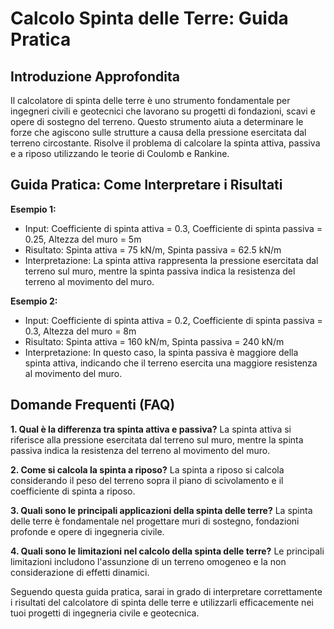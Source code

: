 # Calcolo Spinta delle Terre: Guida Pratica

## Introduzione Approfondita
Il calcolatore di spinta delle terre è uno strumento fondamentale per ingegneri civili e geotecnici che lavorano su progetti di fondazioni, scavi e opere di sostegno del terreno. Questo strumento aiuta a determinare le forze che agiscono sulle strutture a causa della pressione esercitata dal terreno circostante. Risolve il problema di calcolare la spinta attiva, passiva e a riposo utilizzando le teorie di Coulomb e Rankine.

## Guida Pratica: Come Interpretare i Risultati

**Esempio 1:**
- Input: Coefficiente di spinta attiva = 0.3, Coefficiente di spinta passiva = 0.25, Altezza del muro = 5m
- Risultato: Spinta attiva = 75 kN/m, Spinta passiva = 62.5 kN/m
- Interpretazione: La spinta attiva rappresenta la pressione esercitata dal terreno sul muro, mentre la spinta passiva indica la resistenza del terreno al movimento del muro.

**Esempio 2:**
- Input: Coefficiente di spinta attiva = 0.2, Coefficiente di spinta passiva = 0.3, Altezza del muro = 8m
- Risultato: Spinta attiva = 160 kN/m, Spinta passiva = 240 kN/m
- Interpretazione: In questo caso, la spinta passiva è maggiore della spinta attiva, indicando che il terreno esercita una maggiore resistenza al movimento del muro.

## Domande Frequenti (FAQ)

**1. Qual è la differenza tra spinta attiva e passiva?**
La spinta attiva si riferisce alla pressione esercitata dal terreno sul muro, mentre la spinta passiva indica la resistenza del terreno al movimento del muro.

**2. Come si calcola la spinta a riposo?**
La spinta a riposo si calcola considerando il peso del terreno sopra il piano di scivolamento e il coefficiente di spinta a riposo.

**3. Quali sono le principali applicazioni della spinta delle terre?**
La spinta delle terre è fondamentale nel progettare muri di sostegno, fondazioni profonde e opere di ingegneria civile.

**4. Quali sono le limitazioni nel calcolo della spinta delle terre?**
Le principali limitazioni includono l'assunzione di un terreno omogeneo e la non considerazione di effetti dinamici.

Seguendo questa guida pratica, sarai in grado di interpretare correttamente i risultati del calcolatore di spinta delle terre e utilizzarli efficacemente nei tuoi progetti di ingegneria civile e geotecnica.
